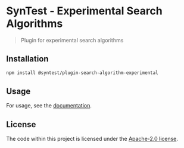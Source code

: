 # SynTest - Experimental Search Algorithms

> Plugin for experimental search algorithms

## Installation

```bash
npm install @syntest/plugin-search-algorithm-experimental
```

## Usage

For usage, see the [documentation](https://www.syntest.org/docs).

## License

The code within this project is licensed under the [Apache-2.0 license](LICENSE).
